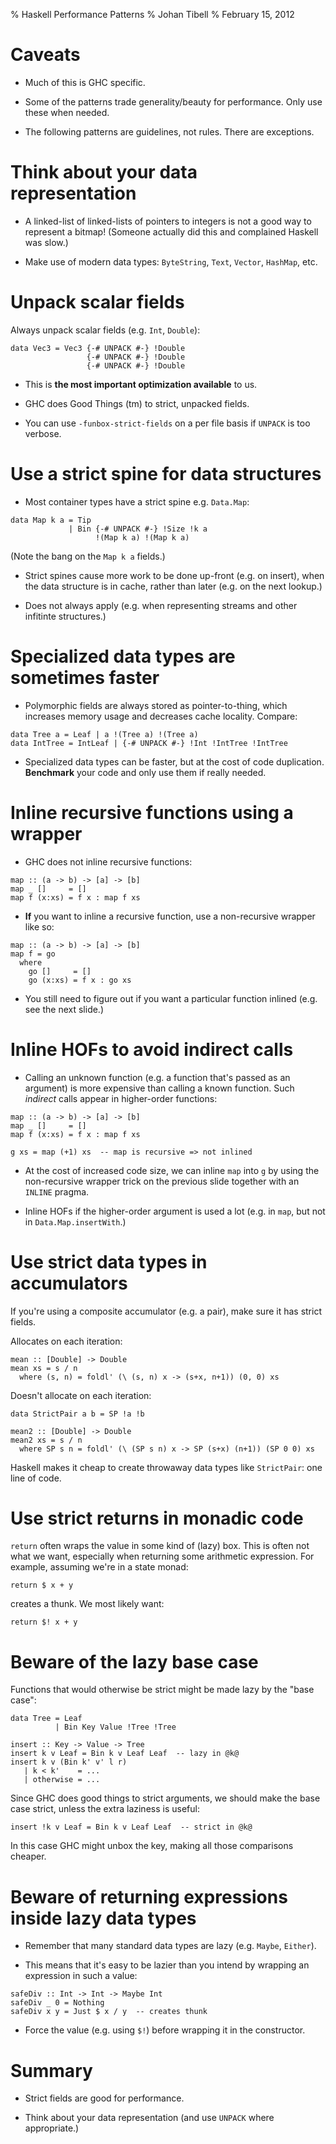 % Haskell Performance Patterns
% Johan Tibell
% February 15, 2012

# Caveats

* Much of this is GHC specific.

* Some of the patterns trade generality/beauty for performance.  Only
  use these when needed.

* The following patterns are guidelines, not rules.  There are
  exceptions.

# Think about your data representation

* A linked-list of linked-lists of pointers to integers is not a good
way to represent a bitmap!  (Someone actually did this and complained
Haskell was slow.)

* Make use of modern data types: `ByteString`, `Text`, `Vector`,
  `HashMap`, etc.

# Unpack scalar fields

Always unpack scalar fields (e.g. `Int`, `Double`):

~~~~ {.haskell}
data Vec3 = Vec3 {-# UNPACK #-} !Double
                 {-# UNPACK #-} !Double
                 {-# UNPACK #-} !Double
~~~~

* This is **the most important optimization available** to us.

* GHC does Good Things (tm) to strict, unpacked fields.

* You can use `-funbox-strict-fields` on a per file basis if `UNPACK`
  is too verbose.

# Use a strict spine for data structures

* Most container types have a strict spine e.g. `Data.Map`:

~~~~ {.haskell}
data Map k a = Tip
             | Bin {-# UNPACK #-} !Size !k a
                   !(Map k a) !(Map k a)
~~~~

  (Note the bang on the `Map k a` fields.)

* Strict spines cause more work to be done up-front (e.g. on insert),
  when the data structure is in cache, rather than later (e.g. on the
  next lookup.)

* Does not always apply (e.g. when representing streams and other
  infitinte structures.)

# Specialized data types are sometimes faster

* Polymorphic fields are always stored as pointer-to-thing, which
  increases memory usage and decreases cache locality.  Compare:

~~~~ {.haskell}
data Tree a = Leaf | a !(Tree a) !(Tree a)
data IntTree = IntLeaf | {-# UNPACK #-} !Int !IntTree !IntTree
~~~~

* Specialized data types can be faster, but at the cost of code
  duplication.  **Benchmark** your code and only use them if really
  needed.

# Inline recursive functions using a wrapper

* GHC does not inline recursive functions:

~~~~ {.haskell}
map :: (a -> b) -> [a] -> [b]
map _ []     = []
map f (x:xs) = f x : map f xs
~~~~

* **If** you want to inline a recursive function, use a non-recursive
  wrapper like so:

~~~~ {.haskell}
map :: (a -> b) -> [a] -> [b]
map f = go
  where
    go []     = []
    go (x:xs) = f x : go xs
~~~~

* You still need to figure out if you want a particular function
  inlined (e.g. see the next slide.)

# Inline HOFs to avoid indirect calls

* Calling an unknown function (e.g. a function that's passed as an
  argument) is more expensive than calling a known function.  Such
  *indirect* calls appear in higher-order functions:

~~~~ {.haskell}
map :: (a -> b) -> [a] -> [b]
map _ []     = []
map f (x:xs) = f x : map f xs

g xs = map (+1) xs  -- map is recursive => not inlined
~~~~

* At the cost of increased code size, we can inline `map` into `g` by
  using the non-recursive wrapper trick on the previous slide together
  with an `INLINE` pragma.

* Inline HOFs if the higher-order argument is used a lot (e.g. in
  `map`, but not in `Data.Map.insertWith`.)

# Use strict data types in accumulators

If you're using a composite accumulator (e.g. a pair), make sure it has
strict fields.

Allocates on each iteration:

~~~~ {.haskell}
mean :: [Double] -> Double
mean xs = s / n
  where (s, n) = foldl' (\ (s, n) x -> (s+x, n+1)) (0, 0) xs
~~~~

Doesn't allocate on each iteration:

~~~~ {.haskell}
data StrictPair a b = SP !a !b

mean2 :: [Double] -> Double
mean2 xs = s / n
  where SP s n = foldl' (\ (SP s n) x -> SP (s+x) (n+1)) (SP 0 0) xs
~~~~

Haskell makes it cheap to create throwaway data types like
`StrictPair`: one line of code.

# Use strict returns in monadic code

`return` often wraps the value in some kind of (lazy) box.  This is
often not what we want, especially when returning some arithmetic
expression.  For example, assuming we're in a state monad:

~~~~ {.haskell}
return $ x + y
~~~~

creates a thunk.  We most likely want:

~~~~ {.haskell}
return $! x + y
~~~~

# Beware of the lazy base case

Functions that would otherwise be strict might be made lazy by the
"base case":

~~~~ {.haskell}
data Tree = Leaf
          | Bin Key Value !Tree !Tree

insert :: Key -> Value -> Tree
insert k v Leaf = Bin k v Leaf Leaf  -- lazy in @k@
insert k v (Bin k' v' l r)
   | k < k'    = ...
   | otherwise = ...
~~~~

Since GHC does good things to strict arguments, we should make the
base case strict, unless the extra laziness is useful:

~~~~ {.haskell}
insert !k v Leaf = Bin k v Leaf Leaf  -- strict in @k@
~~~~

In this case GHC might unbox the key, making all those comparisons
cheaper.

# Beware of returning expressions inside lazy data types

* Remember that many standard data types are lazy (e.g. `Maybe`,
  `Either`).

* This means that it's easy to be lazier than you intend by wrapping
  an expression in such a value:

~~~~ {.haskell}
safeDiv :: Int -> Int -> Maybe Int
safeDiv _ 0 = Nothing
safeDiv x y = Just $ x / y  -- creates thunk
~~~~

* Force the value (e.g. using `$!`) before wrapping it in the
  constructor.

# Summary

* Strict fields are good for performance.

* Think about your data representation (and use `UNPACK` where
  appropriate.)
